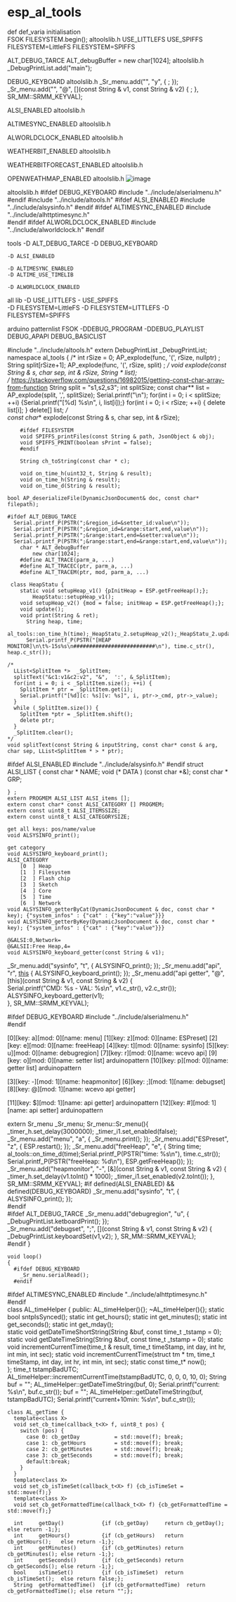 # esp_al_tools


def	def_varia	initialisation	
FSOK		FILESYSTEM.begin();	altoolslib.h
USE_LITTLEFS	USE_SPIFFS		
FILESYSTEM=LittleFS	FILESYSTEM=SPIFFS		
			
ALT_DEBUG_TARCE		ALT_debugBuffer = new char[1024]; 	altoolslib.h
		_DebugPrintList.add("main");	
			
DEBUG_KEYBOARD			altoolslib.h
		_Sr_menu.add("", "y", []() { ; });	
		 _Sr_menu.add("", "@", [](const String & v1, const String & v2) { ; }, SR_MM::SRMM_KEYVAL); 	
			
ALSI_ENABLED			altoolslib.h
			
ALTIMESYNC_ENABLED			altoolslib.h
			
ALWORLDCLOCK_ENABLED			altoolslib.h
			
WEATHERBIT_ENABLED			altoolslib.h
			
WEATHERBITFORECAST_ENABLED			altoolslib.h
			
OPENWEATHMAP_ENABLED			altoolslib.h
![image](https://user-images.githubusercontent.com/43286266/180238286-367e2623-d4b0-4ef1-8c3b-979067ea37c6.png)



altoolslib.h
	#ifdef DEBUG_KEYBOARD
		#include "../include/alserialmenu.h"	
	#endif
	#include "../include/altools.h"
	#ifdef ALSI_ENABLED
		#include "../include/alsysinfo.h"
	#endif
	#ifdef ALTIMESYNC_ENABLED
		#include "../include/alhttptimesync.h"	
	#endif
	#ifdef ALWORLDCLOCK_ENABLED
		#include "../include/alworldclock.h"
	#endif

tools
	-D ALT_DEBUG_TARCE
	-D DEBUG_KEYBOARD

	-D ALSI_ENABLED

	-D ALTIMESYNC_ENABLED
	-D ALTIME_USE_TIMELIB

	-D ALWORLDCLOCK_ENABLED

all lib
-D USE_LITTLEFS - USE_SPIFFS	
-D FILESYSTEM=LittleFS 
-D FILESYSTEM=LITTLEFS
-D FILESYSTEM=SPIFFS

arduino patternlist
  FSOK
	-DDEBUG_PROGRAM
	-DDEBUG_PLAYLIST	
	DEBUG_APAPI
	DEBUG_BASICLIST





#include "../include/altools.h"
	extern DebugPrintList _DebugPrintList;
	namespace al_tools {
		/*
		int rSize = 0;
		AP_explode(func, '(', rSize, nullptr) ;
		String split[rSize+1];
		AP_explode(func, '(', rSize, split) ;
		*/
		void explode(const String & s, char sep, int & rSize, String * list);  
		/*
		https://stackoverflow.com/questions/16982015/getting-const-char-array-from-function
		String split = "s1,s2,s3";
		int splitSize;
		const char** list = AP_explode(split, ',', splitSize);
		Serial.printf("\n");
		for(int i = 0; i < splitSize; ++i) {Serial.printf("[%d] %s\n", i, list[i]);}
		for(int i = 0; i < rSize; ++i) {
		delete list[i];
		}
		delete[] list;
		*/  
		const char** explode(const String & s, char sep, int & rSize);

		#ifdef FILESYSTEM 
		void SPIFFS_printFiles(const String & path, JsonObject & obj);
		void SPIFFS_PRINT(boolean sPrint = false);
		#endif

		String ch_toString(const char * c);

		void on_time_h(uint32_t, String & result);
		void on_time_h(String & result);
		void on_time_d(String & result);  

	bool AP_deserializeFile(DynamicJsonDocument& doc, const char* filepath);  

	#ifdef ALT_DEBUG_TARCE
	  Serial.printf_P(PSTR(";&region_id=&setter_id:value\n"));
	  Serial.printf_P(PSTR(";&region_id=&range:start,end,value\n"));
	  Serial.printf_P(PSTR(";&range:start,end=&setter:value\n"));
	  Serial.printf_P(PSTR(";&range:start,end=&range:start,end,value\n"));	
		char * ALT_debugBuffer
			new char[1024];
		#define ALT_TRACE(parm_a, ...) 
		#define ALT_TRACEC(ptr, parm_a, ...)
		#define ALT_TRACEM(ptr, mod, parm_a, ...) 

	 class HeapStatu {
		static void setupHeap_v1() {pInitHeap = ESP.getFreeHeap();};
			HeapStatu::setupHeap_v1();
		void setupHeap_v2() {mod = false; initHeap = ESP.getFreeHeap();};
		void update();
		void print(String & ret);
		  String heap, time;
		  al_tools::on_time_h(time);_HeapStatu_2.setupHeap_v2();_HeapStatu_2.update();_HeapStatu_2.print(heap);
		  Serial.printf_P(PSTR("[HEAP MONITOR]\n\t%-15s%s\n##########################\n"), time.c_str(), heap.c_str());

	/*  
	  LList<SplitItem *>  _SplitItem;
	  splitText("&c1:v1&c2:v2", "&",  ':', &_SplitItem);
	  for(int i = 0; i < _SplitItem.size(); ++i) {
	    SplitItem * ptr = _SplitItem.get(i);
	    Serial.printf("[%d][c: %s][v: %s]", i, ptr->_cmd, ptr->_value);
	  }
	  while (_SplitItem.size()) {
	    SplitItem *ptr = _SplitItem.shift();
	    delete ptr;
	  }
	  _SplitItem.clear();     
	*/
	void splitText(const String & inputString, const char* const & arg,  char sep, LList<SplitItem * > * ptr);

#ifdef ALSI_ENABLED
	#include "../include/alsysinfo.h"
#endif
	struct ALSI_LIST {
		const char 	* NAME;
		void		(* DATA	) (const char *&);
		const char 	* GRP;

	} ;
	extern PROGMEM ALSI_LIST ALSI_items []; 
	extern const char* const ALSI_CATEGORY [] PROGMEM; 
	extern const uint8_t ALSI_ITEMSSIZE;
	extern const uint8_t ALSI_CATEGORYSIZE;

	get all keys: pos/name/value
	void ALSYSINFO_print();

	get category
	void ALSYSINFO_keyboard_print(); 
	ALSI_CATEGORY
		[0  ] Heap
		[1  ] Filesystem
		[2  ] Flash chip
		[3  ] Sketch
		[4  ] Core
		[5  ] Time
		[6  ] Network
	void ALSYSINFO_getterByCat(DynamicJsonDocument & doc, const char * key); {"system_infos" : {"cat" : {"key":"value"}}}
	void ALSYSINFO_getterByKey(DynamicJsonDocument & doc, const char * key); {"system_infos" : {"cat" : {"key":"value"}}}

	@&ALSI:0,Network=
	@&ALSII:Free Heap,4=
	void ALSYSINFO_keyboard_getter(const String & v1); 

  _Sr_menu.add("sysinfo", "t", []() { ALSYSINFO_print(); });
  _Sr_menu.add("api", "r", [this]() { ALSYSINFO_keyboard_print(); });
  _Sr_menu.add("api getter", "@", [this](const String & v1, const String & v2) {  
    Serial.printf("CMD: %s - VAL: %s\n", v1.c_str(), v2.c_str());
    ALSYSINFO_keyboard_getter(v1);    
  }, SR_MM::SRMM_KEYVAL);   


#ifdef DEBUG_KEYBOARD
	#include "../include/alserialmenu.h"	
#endif

[0][key: a][mod: 0][name: menu]
[1][key: z][mod: 0][name: ESPreset]
[2][key: e][mod: 0][name: freeHeap]
[4][key: t][mod: 0][name: sysinfo]
[5][key: u][mod: 0][name: debugregion]
[7][key: r][mod: 0][name: wcevo api]
[9][key: o][mod: 0][name: setter list] 	arduinopattern
[10][key: p][mod: 0][name: getter list] arduinopattern

[3][key: -][mod: 1][name: heapmonitor]
[6][key: ;][mod: 1][name: debugset]
[8][key: @][mod: 1][name: wcevo api getter]

[11][key: $][mod: 1][name: api getter] arduinopattern
[12][key: #][mod: 1][name: api setter] arduinopattern


  extern Sr_menu _Sr_menu;
	Sr_menu::Sr_menu(){
	    _timer_h.set_delay(3000000);
	    _timer_i1.set_enabled(false);
	    _Sr_menu.add("menu",          "a", []() { _Sr_menu.print(); });
	    _Sr_menu.add("ESPreset",      "z", []() { ESP.restart();    });
	    _Sr_menu.add("freeHeap",      "e", []() { String time; al_tools::on_time_d(time);Serial.printf_P(PSTR("time: %s\n"), time.c_str()); Serial.printf_P(PSTR("freeHeap: %d\n"), ESP.getFreeHeap()); });
	    _Sr_menu.add("heapmonitor",   "-", [&](const String & v1, const String & v2) {
	      _timer_h.set_delay(v1.toInt() * 1000);
	      _timer_i1.set_enabled(v2.toInt());
	    }, SR_MM::SRMM_KEYVAL);
	    #if defined(ALSI_ENABLED) && defined(DEBUG_KEYBOARD)
	    _Sr_menu.add("sysinfo", "t", []() { ALSYSINFO_print(); });  
	    #endif    
	    #ifdef ALT_DEBUG_TARCE
	    _Sr_menu.add("debugregion", "u", []() { _DebugPrintList.ketboardPrint(); });    
	    _Sr_menu.add("debugset",    ";", [](const String & v1, const String & v2) { 
	      _DebugPrintList.keyboardSet(v1,v2); }, SR_MM::SRMM_KEYVAL);    
	    #endif
	}  

	void loop()
	{
	  #ifdef DEBUG_KEYBOARD
	    _Sr_menu.serialRead();  
	  #endif	


#ifdef ALTIMESYNC_ENABLED
	#include "../include/alhttptimesync.h"	
#endif	 
	class AL_timeHelper {
	public:
		AL_timeHelper(){};
		~AL_timeHelper(){};
		static bool sntpIsSynced();
		static int get_hours();
		static int get_minutes();
		static int get_seconds();
		static int get_mday();		
		static void getDateTimeShortString(String &buf, const time_t _tstamp = 0);
		static void getDateTimeString(String &buf, const time_t _tstamp = 0);
		static void incrementCurrentTime(time_t & result, time_t timeStamp, int day, int hr, int min, int sec);
		static void incrementCurrentTime(struct tm * tm, time_t timeStamp, int day, int hr, int min, int sec);
		static const time_t* now();		
	};
    time_t tstampBadUTC;
    AL_timeHelper::incrementCurrentTime(tstampBadUTC, 0, 0, 0, 10, 0);
    String buf = "";
    AL_timeHelper::getDateTimeString(buf, 0);
    Serial.printf("current: %s\n", buf.c_str());
    buf = "";
    AL_timeHelper::getDateTimeString(buf, tstampBadUTC);
    Serial.printf("current+10min: %s\n", buf.c_str());	


	class AL_getTime {
	  template<class X>
	  void set_cb_time(callback_t<X> f, uint8_t pos) {
	    switch (pos) {
	      case 0: cb_getDay           = std::move(f); break;
	      case 1: cb_getHours         = std::move(f); break;
	      case 2: cb_getMinutes       = std::move(f); break;
	      case 3: cb_getSeconds       = std::move(f); break;
	      default:break;
	    }
	  }
	  template<class X>
	  void set_cb_isTimeSet(callback_t<X> f) {cb_isTimeSet = std::move(f);}
	  template<class X>
	  void set_cb_getFormattedTime(callback_t<X> f) {cb_getFormattedTime = std::move(f);}

	  int     getDay()            {if (cb_getDay)     return cb_getDay();     else return -1;};
	  int     getHours()          {if (cb_getHours)   return cb_getHours();   else return -1;};
	  int     getMinutes()        {if (cb_getMinutes) return cb_getMinutes(); else return -1;};
	  int     getSeconds()        {if (cb_getSeconds) return cb_getSeconds(); else return -1;};
	  bool    isTimeSet()         {if (cb_isTimeSet)  return cb_isTimeSet();  else return false;};
	  String  getFormattedTime()  {if (cb_getFormattedTime)  return cb_getFormattedTime(); else return "";};    
